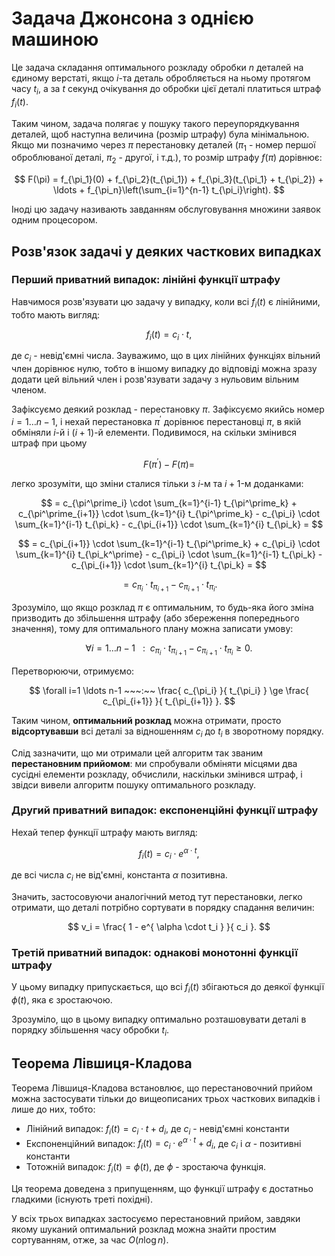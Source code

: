 # Задача Джонсона з однією машиною

Це задача складання оптимального розкладу обробки $n$ деталей на єдиному верстаті, якщо $i$-та деталь обробляється на ньому протягом часу $t_i$, а за $t$ секунд очікування до обробки цієї деталі платиться штраф $f_i(t)$.

Таким чином, задача полягає у пошуку такого переупорядкування деталей, щоб наступна величина (розмір штрафу) була мінімальною. Якщо ми позначимо через $\pi$ перестановку деталей ($\pi_1$ - номер першої оброблюваної деталі, $\pi_2$ - другої, і т.д.), то розмір штрафу $f(\pi)$ дорівнює:

$$
F(\pi) = f_{\pi_1}(0) + f_{\pi_2}(t_{\pi_1}) + f_{\pi_3}(t_{\pi_1} + t_{\pi_2}) + \ldots + f_{\pi_n}\left(\sum_{i=1}^{n-1} t_{\pi_i}\right).
$$

Іноді цю задачу називають завданням обслуговування множини заявок одним процесором.

## Розв'язок задачі у деяких часткових випадках

### Перший приватний випадок: лінійні функції штрафу

Навчимося розв'язувати цю задачу у випадку, коли всі $f_i(t)$ є лінійними, тобто мають вигляд:

$$
f_i(t) = c_i \cdot t,
$$

де $c_i$ - невід'ємні числа. Зауважимо, що в цих лінійних функціях вільний член дорівнює нулю, тобто в іншому випадку до відповіді можна зразу додати цей вільний член і розв'язувати задачу з нульовим вільним членом.

Зафіксуємо деякий розклад - перестановку $\pi$. Зафіксуємо якийсь номер $i=1 \ldots n-1$, і нехай перестановка $\pi^\prime$ дорівнює перестановці $\pi$, в якій обміняли $i$-й і $(i+1)$-й елементи. Подивимося, на скільки змінився штраф при цьому

$$
F(\pi^\prime) - F(\pi) =
$$

легко зрозуміти, що зміни сталися тільки з $i$-м та $i+1$-м доданками:

$$
= c_{\pi^\prime_i} \cdot \sum_{k=1}^{i-1} t_{\pi^\prime_k} + c_{\pi^\prime_{i+1}} \cdot \sum_{k=1}^{i} t_{\pi^\prime_k} - c_{\pi_i} \cdot \sum_{k=1}^{i-1} t_{\pi_k} - c_{\pi_{i+1}} \cdot \sum_{k=1}^{i} t_{\pi_k} =
$$

$$
= c_{\pi_{i+1}} \cdot \sum_{k=1}^{i-1} t_{\pi^\prime_k} + c_{\pi_i} \cdot \sum_{k=1}^{i} t_{\pi_k^\prime} - c_{\pi_i} \cdot \sum_{k=1}^{i-1} t_{\pi_k} - c_{\pi_{i+1}} \cdot \sum_{k=1}^{i} t_{\pi_k} =
$$

$$
= c_{\pi_i} \cdot t_{\pi_{i+1}} - c_{\pi_{i+1}} \cdot t_{\pi_i}.
$$

Зрозуміло, що якщо розклад $\pi$ є оптимальним, то будь-яка його зміна призводить до збільшення штрафу (або збереження попереднього значення), тому для оптимального плану можна записати умову:

$$
\forall i=1 \ldots n-1 ~~~:~~ c_{\pi_i} \cdot t_{\pi_{i+1}} - c_{\pi_{i+1}} \cdot t_{\pi_i} \ge 0.
$$

Перетворюючи, отримуємо:

$$
\forall i=1 \ldots n-1 ~~~:~~ \frac{ c_{\pi_i} }{ t_{\pi_i} } \ge \frac{ c_{\pi_{i+1}} }{ t_{\pi_{i+1}} }.
$$

Таким чином, **оптимальний розклад** можна отримати, просто **відсортувавши** всі деталі за відношенням $c_i$ до $t_i$ в зворотному порядку.

Слід зазначити, що ми отримали цей алгоритм так званим **перестановним прийомом**: ми спробували обміняти місцями два сусідні елементи розкладу, обчислили, наскільки змінився штраф, і звідси вивели алгоритм пошуку оптимального розкладу.

### Другий приватний випадок: експоненційні функції штрафу

Нехай тепер функції штрафу мають вигляд:

$$
f_i(t) = c_i \cdot e^{\alpha \cdot t},
$$

де всі числа $c_i$ не від'ємні, константа $\alpha$ позитивна.

Значить, застосовуючи аналогічний метод тут перестановки, легко отримати, що деталі потрібно сортувати в порядку спадання величин:

$$
v_i = \frac{ 1 - e^{ \alpha \cdot t_i } }{ c_i }.
$$

### Третій приватний випадок: однакові монотонні функції штрафу

У цьому випадку припускається, що всі $f_i(t)$ збігаються до деякої функції $\phi(t)$, яка є зростаючою.

Зрозуміло, що в цьому випадку оптимально розташовувати деталі в порядку збільшення часу обробки $t_i$.

## Теорема Лівшиця-Кладова

Теорема Лівшиця-Кладова встановлює, що перестановочний прийом можна застосувати тільки до вищеописаних трьох часткових випадків і лише до них, тобто:

* Лінійний випадок: $f_i(t) = c_i \cdot t + d_i$, де $c_i$ - невід'ємні константи
* Експоненційний випадок: $f_i(t) = c_i \cdot e^{\alpha \cdot t} + d_i$, де $c_i$ і $\alpha$ - позитивні константи
* Тотожній випадок: $f_i(t) = \phi(t)$, де $\phi$ - зростаюча функція.

Ця теорема доведена з припущенням, що функції штрафу є достатньо гладкими (існують треті похідні).

У всіх трьох випадках застосуємо перестановний прийом, завдяки якому шуканий оптимальний розклад можна знайти простим сортуванням, отже, за час $O(n \log n)$.